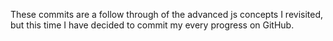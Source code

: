These commits are a follow through of the advanced js concepts I revisited, but this time I have decided to commit my every progress on GitHub.
